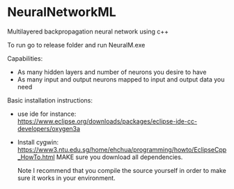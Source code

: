 # NeuralNetworkML
Multilayered backpropagation neural network using c++

To run go to release folder and run NeuralM.exe 

Capabilities: 
- As many hidden layers and number of neurons you desire to have
- As many input and output neurons mapped to input and output data you need

Basic installation instructions: 
- use ide for instance: https://www.eclipse.org/downloads/packages/eclipse-ide-cc-developers/oxygen3a
- Install cygwin: https://www3.ntu.edu.sg/home/ehchua/programming/howto/EclipseCpp_HowTo.html
  MAKE sure you download all dependencies. 
  
  Note I recommend that you compile the source yourself in order to make sure it works in your environment.  
